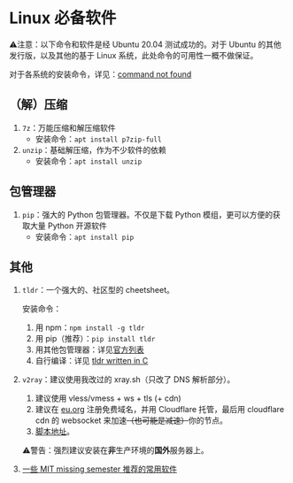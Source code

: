 # Linux 必备软件

:warning:注意：以下命令和软件是经 Ubuntu 20.04 测试成功的。对于 Ubuntu 的其他发行版，以及其他的基于 Linux 系统，此处命令的可用性一概不做保证。

对于各系统的安装命令，详见：[command not found](https://command-not-found.com/)

## （解）压缩

1. `7z`：万能压缩和解压缩软件
   - 安装命令：`apt install p7zip-full`
2. `unzip`：基础解压缩，作为不少软件的依赖
   - 安装命令：`apt install unzip`

## 包管理器

1. `pip`：强大的 Python 包管理器。不仅是下载 Python 模组，更可以方便的获取大量 Python 开源软件
   - 安装命令：`apt install pip`

## 其他

1. `tldr`：一个强大的、社区型的 cheetsheet。

      安装命令：

      1. 用 npm：`npm install -g tldr`
      2. 用 pip（推荐）：`pip install tldr`
      3. 用其他包管理器：详见[官方列表](https://github.com/tldr-pages/tldr/wiki/tldr-pages-clients)
      4. 自行编译：详见 [tldr written in C](https://github.com/tldr-pages/tldr-c-client)

2. `v2ray`：建议使用我改过的 xray.sh（只改了 DNS 解析部分）。

      1. 建议使用 vless/vmess + ws + tls (+ cdn)
      2. 建议在 [eu.org](https://nic.eu.org) 注册免费域名，并用 Cloudflare 托管，最后用 cloudflare cdn 的 websocket 来加速~~（也可能是减速）~~你的节点。
      3. [脚本地址](https://raw.githubusercontent.com/MTDickens/scripts/master/xray.sh)。

      :warning:警告：强烈建议安装在**非**生产环境的**国外**服务器上。

3. [一些 MIT missing semester 推荐的常用软件](frequently-used-softwares-in-Linux.md)